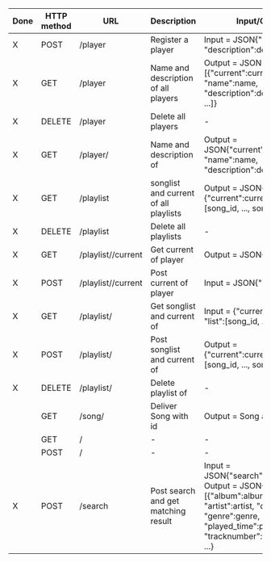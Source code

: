 | Done | HTTP method | URL                            | Description                               | Input/Output |
|------|-------------|--------------------------------|-------------------------------------------|--------------|
| X    | POST        | /player                        | Register a player                         | Input = JSON{"name":name, "description":description} |
| X    | GET         | /player                        | Name and description of all players       | Output = JSON {"player":[{"current":current, "name":name, "description":description}, ...]} |
| X    | DELETE      | /player                        | Delete all players                        | - |
| X    | GET         | /player/<playername>           | Name and description of <playername>      | Output = JSON{"current":current, "name":name, "description":description}               |
| X    | GET         | /playlist                      | songlist and current of all playlists     | Output = JSON{playername:{"current":current, "list":[song_id, ..., song_id]},...} |
| X    | DELETE      | /playlist                      | Delete all playlists                      | - |
| X    | GET         | /playlist/<playername>/current | Get current of player <playername>        | Output = JSON{"id":song_id} |
| X    | POST        | /playlist/<playername>/current | Post current of player <playername>       | Input = JSON{"id":song_id} |
| X    | GET         | /playlist/<playername>         | Get songlist and current of <playername>  | Input = {"current":current, "list":[song_id, ..., song_id]} |
| X    | POST        | /playlist/<playername>         | Post songlist and current of <playername> | Output = {"current":current,"list":[song_id, ..., song_id]} |
| X    | DELETE      | /playlist/<playername>         | Delete playlist of <playername>           | - |
|      | GET         | /song/<id>                     | Deliver Song with id <id>                 | Output = Song as file |
|      | GET         | /                              | -                                         | - |
|      | POST        | /                              | -                                         | - |
| X    | POST        | /search                        | Post search and get matching result       | Input = JSON{"search":searchword}; Output = JSON{"songs":[{"album":album, "artist":artist, "date":date, "genre":genre, "song":song, "played_time":played_time, "tracknumber":tracknumber}], ...} |
